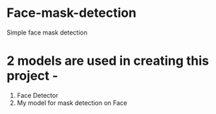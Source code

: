 # Face-mask-detection
 Simple face mask detection

# 2 models are used in creating this project -
1. Face Detector
2. My model for mask detection on Face

